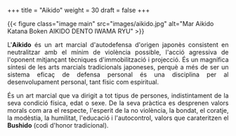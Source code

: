 +++
title = "Aikido"
weight = 30
draft = false
+++

{{< figure class="image main" src="images/aikido.jpg" alt="Mar Aikido Katana Boken AIKIDO DENTO IWAMA RYU" >}}
<div style="text-align: justify">
  L'<strong>Aikido</strong> és un art marcial d'autodefensa d'origen japonès consistent en neutralitzar amb el mínim de violència possible, l'acció agressiva de l'oponent mitjançant tècniques d'immobilització i projecció. És un magnífica síntesi de les arts marcials tradicionals japoneses, perquè a més de ser un sistema eficaç de defensa personal és una disciplina per al desenvolupament personal, tant físic com espiritual.

  És un art marcial que va dirigit a tot tipus de persones, indistintament de la seva condició física, edat o sexe. De la seva pràctica es desprenen valors morals com ara el respecte, l'esperit de la no violència, la bondat, el coratje, la modèstia, la humilitat, l'educació i l'autocontrol, valors que carateritzen el <strong>Bushido</strong> (codi d'honor tradicional).
</div>
